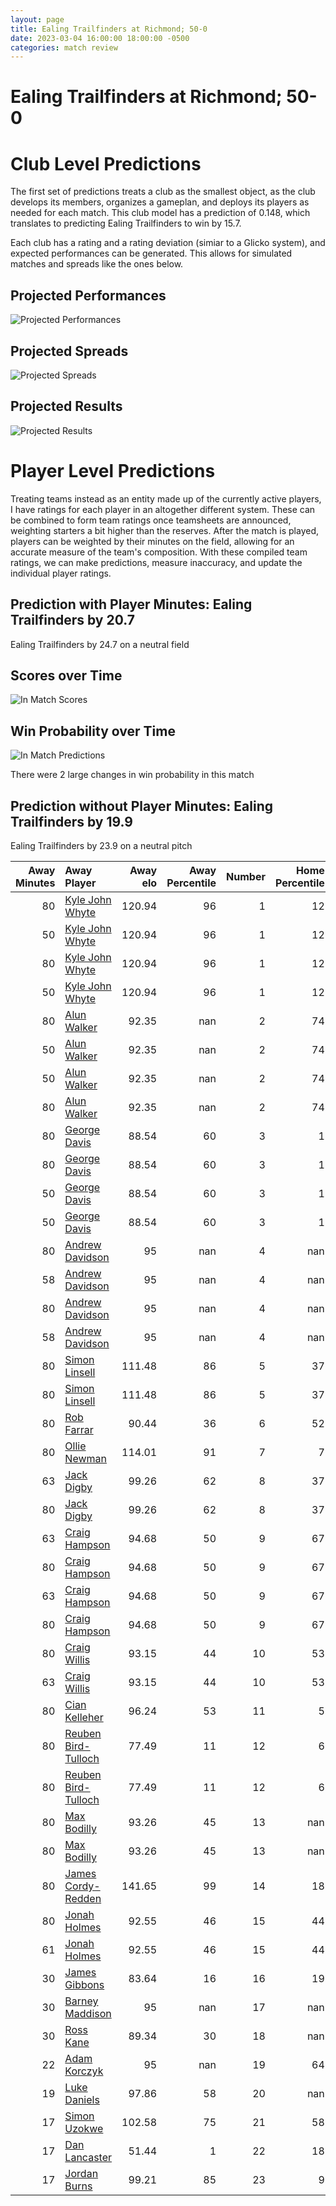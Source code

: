 ```yaml
---  
layout: page  
title: Ealing Trailfinders at Richmond; 50-0  
date: 2023-03-04 16:00:00 18:00:00 -0500  
categories: match review  
---
```

# Ealing Trailfinders at Richmond; 50-0

# Club Level Predictions


The first set of predictions treats a club as the smallest object, as the club develops its members, organizes a gameplan, and deploys its players as needed for each match. This club model has a prediction of 0.148, which translates to predicting Ealing Trailfinders to win by 15.7.

Each club has a rating and a rating deviation (simiar to a Glicko system), and expected performances can be generated. This allows for simulated matches and spreads like the ones below.
## Projected Performances


![Projected Performances](plots/performances_2023-03-04-Richmond-EalingTrailfinders.png)
## Projected Spreads


![Projected Spreads](plots/spreads_2023-03-04-Richmond-EalingTrailfinders.png)
## Projected Results


![Projected Results](plots/resultbar_2023-03-04-Richmond-EalingTrailfinders.png)
# Player Level Predictions


Treating teams instead as an entity made up of the currently active players, I have ratings for each player in an altogether different system. These can be combined to form team ratings once teamsheets are announced, weighting starters a bit higher than the reserves. After the match is played, players can be weighted by their minutes on the field, allowing for an accurate measure of the team's composition. With these compiled team ratings, we can make predictions, measure inaccuracy, and update the individual player ratings.
## Prediction with Player Minutes: Ealing Trailfinders by 20.7


Ealing Trailfinders by 24.7 on a neutral field
## Scores over Time


![In Match Scores](plots/recap_scores_2023-03-04-Richmond-EalingTrailfinders.png)
## Win Probability over Time


![In Match Predictions](plots/recap_prob_2023-03-04-Richmond-EalingTrailfinders.png)

There were 2 large changes in win probability in this match
## Prediction without Player Minutes: Ealing Trailfinders by 19.9


Ealing Trailfinders by 23.9 on a neutral pitch



|   Away Minutes | Away Player                                                           |   Away elo |   Away Percentile |   Number |   Home Percentile |   Home elo | Home Player                                                       |   Home Minutes |
|---------------:|:----------------------------------------------------------------------|-----------:|------------------:|---------:|------------------:|-----------:|:------------------------------------------------------------------|---------------:|
|             80 | [Kyle John Whyte](..//playerfiles//KyleJohnWhyte_cleaned.md)          |     120.94 |                96 |        1 |                12 |      80.72 | [Conor Maguire](..//playerfiles//ConorMaguire_cleaned.md)         |             80 |
|             50 | [Kyle John Whyte](..//playerfiles//KyleJohnWhyte_cleaned.md)          |     120.94 |                96 |        1 |                12 |      80.72 | [Conor Maguire](..//playerfiles//ConorMaguire_cleaned.md)         |             80 |
|             80 | [Kyle John Whyte](..//playerfiles//KyleJohnWhyte_cleaned.md)          |     120.94 |                96 |        1 |                12 |      80.72 | [Conor Maguire](..//playerfiles//ConorMaguire_cleaned.md)         |             50 |
|             50 | [Kyle John Whyte](..//playerfiles//KyleJohnWhyte_cleaned.md)          |     120.94 |                96 |        1 |                12 |      80.72 | [Conor Maguire](..//playerfiles//ConorMaguire_cleaned.md)         |             50 |
|             80 | [Alun Walker](..//playerfiles//AlunWalker_cleaned.md)                 |      92.35 |               nan |        2 |                74 |     105.05 | [Alexander Post](..//playerfiles//AlexanderPost_cleaned.md)       |             45 |
|             50 | [Alun Walker](..//playerfiles//AlunWalker_cleaned.md)                 |      92.35 |               nan |        2 |                74 |     105.05 | [Alexander Post](..//playerfiles//AlexanderPost_cleaned.md)       |             45 |
|             50 | [Alun Walker](..//playerfiles//AlunWalker_cleaned.md)                 |      92.35 |               nan |        2 |                74 |     105.05 | [Alexander Post](..//playerfiles//AlexanderPost_cleaned.md)       |             80 |
|             80 | [Alun Walker](..//playerfiles//AlunWalker_cleaned.md)                 |      92.35 |               nan |        2 |                74 |     105.05 | [Alexander Post](..//playerfiles//AlexanderPost_cleaned.md)       |             80 |
|             80 | [George Davis](..//playerfiles//GeorgeDavis_cleaned.md)               |      88.54 |                60 |        3 |                 1 |      56.27 | [Jimmy Litchfield](..//playerfiles//JimmyLitchfield_cleaned.md)   |             80 |
|             80 | [George Davis](..//playerfiles//GeorgeDavis_cleaned.md)               |      88.54 |                60 |        3 |                 1 |      56.27 | [Jimmy Litchfield](..//playerfiles//JimmyLitchfield_cleaned.md)   |             47 |
|             50 | [George Davis](..//playerfiles//GeorgeDavis_cleaned.md)               |      88.54 |                60 |        3 |                 1 |      56.27 | [Jimmy Litchfield](..//playerfiles//JimmyLitchfield_cleaned.md)   |             80 |
|             50 | [George Davis](..//playerfiles//GeorgeDavis_cleaned.md)               |      88.54 |                60 |        3 |                 1 |      56.27 | [Jimmy Litchfield](..//playerfiles//JimmyLitchfield_cleaned.md)   |             47 |
|             80 | [Andrew Davidson](..//playerfiles//AndrewDavidson_cleaned.md)         |      95    |               nan |        4 |               nan |      95    | [Tevita Cavubati](..//playerfiles//TevitaCavubati_cleaned.md)     |             80 |
|             58 | [Andrew Davidson](..//playerfiles//AndrewDavidson_cleaned.md)         |      95    |               nan |        4 |               nan |      95    | [Tevita Cavubati](..//playerfiles//TevitaCavubati_cleaned.md)     |             80 |
|             80 | [Andrew Davidson](..//playerfiles//AndrewDavidson_cleaned.md)         |      95    |               nan |        4 |               nan |      95    | [Tevita Cavubati](..//playerfiles//TevitaCavubati_cleaned.md)     |             45 |
|             58 | [Andrew Davidson](..//playerfiles//AndrewDavidson_cleaned.md)         |      95    |               nan |        4 |               nan |      95    | [Tevita Cavubati](..//playerfiles//TevitaCavubati_cleaned.md)     |             45 |
|             80 | [Simon Linsell](..//playerfiles//SimonLinsell_cleaned.md)             |     111.48 |                86 |        5 |                37 |      91.14 | [Jake Monson](..//playerfiles//JakeMonson_cleaned.md)             |             80 |
|             80 | [Simon Linsell](..//playerfiles//SimonLinsell_cleaned.md)             |     111.48 |                86 |        5 |                37 |      91.14 | [Jake Monson](..//playerfiles//JakeMonson_cleaned.md)             |             65 |
|             80 | [Rob Farrar](..//playerfiles//RobFarrar_cleaned.md)                   |      90.44 |                36 |        6 |                52 |      95.11 | [David Massey](..//playerfiles//DavidMassey_cleaned.md)           |             80 |
|             80 | [Ollie Newman](..//playerfiles//OllieNewman_cleaned.md)               |     114.01 |                91 |        7 |                 7 |      76.81 | [Ethan Benson](..//playerfiles//EthanBenson_cleaned.md)           |             80 |
|             63 | [Jack Digby](..//playerfiles//JackDigby_cleaned.md)                   |      99.26 |                62 |        8 |                37 |      91.26 | [Mark Bright](..//playerfiles//MarkBright_cleaned.md)             |             80 |
|             80 | [Jack Digby](..//playerfiles//JackDigby_cleaned.md)                   |      99.26 |                62 |        8 |                37 |      91.26 | [Mark Bright](..//playerfiles//MarkBright_cleaned.md)             |             80 |
|             63 | [Craig Hampson](..//playerfiles//CraigHampson_cleaned.md)             |      94.68 |                50 |        9 |                67 |     102.53 | [Jack Stafford](..//playerfiles//JackStafford_cleaned.md)         |             60 |
|             80 | [Craig Hampson](..//playerfiles//CraigHampson_cleaned.md)             |      94.68 |                50 |        9 |                67 |     102.53 | [Jack Stafford](..//playerfiles//JackStafford_cleaned.md)         |             60 |
|             63 | [Craig Hampson](..//playerfiles//CraigHampson_cleaned.md)             |      94.68 |                50 |        9 |                67 |     102.53 | [Jack Stafford](..//playerfiles//JackStafford_cleaned.md)         |             80 |
|             80 | [Craig Hampson](..//playerfiles//CraigHampson_cleaned.md)             |      94.68 |                50 |        9 |                67 |     102.53 | [Jack Stafford](..//playerfiles//JackStafford_cleaned.md)         |             80 |
|             80 | [Craig Willis](..//playerfiles//CraigWillis_cleaned.md)               |      93.15 |                44 |       10 |                53 |      96.84 | [Bill Johnston](..//playerfiles//BillJohnston_cleaned.md)         |             80 |
|             63 | [Craig Willis](..//playerfiles//CraigWillis_cleaned.md)               |      93.15 |                44 |       10 |                53 |      96.84 | [Bill Johnston](..//playerfiles//BillJohnston_cleaned.md)         |             80 |
|             80 | [Cian Kelleher](..//playerfiles//CianKelleher_cleaned.md)             |      96.24 |                53 |       11 |                 5 |      71.11 | [Jack Caddy](..//playerfiles//JackCaddy_cleaned.md)               |             80 |
|             80 | [Reuben Bird-Tulloch](..//playerfiles//ReubenBird-Tulloch_cleaned.md) |      77.49 |                11 |       12 |                 6 |      72.32 | [Paul Kiernan](..//playerfiles//PaulKiernan_cleaned.md)           |             66 |
|             80 | [Reuben Bird-Tulloch](..//playerfiles//ReubenBird-Tulloch_cleaned.md) |      77.49 |                11 |       12 |                 6 |      72.32 | [Paul Kiernan](..//playerfiles//PaulKiernan_cleaned.md)           |             80 |
|             80 | [Max Bodilly](..//playerfiles//MaxBodilly_cleaned.md)                 |      93.26 |                45 |       13 |               nan |      95    | [Jack Walsh](..//playerfiles//JackWalsh_cleaned.md)               |             80 |
|             80 | [Max Bodilly](..//playerfiles//MaxBodilly_cleaned.md)                 |      93.26 |                45 |       13 |               nan |      95    | [Jack Walsh](..//playerfiles//JackWalsh_cleaned.md)               |             54 |
|             80 | [James Cordy-Redden](..//playerfiles//JamesCordy-Redden_cleaned.md)   |     141.65 |                99 |       14 |                18 |      83.82 | [Alexander O'Meara](..//playerfiles//AlexanderO'Meara_cleaned.md) |             80 |
|             80 | [Jonah Holmes](..//playerfiles//JonahHolmes_cleaned.md)               |      92.55 |                46 |       15 |                44 |      92.05 | [Darren Atkins](..//playerfiles//DarrenAtkins_cleaned.md)         |             80 |
|             61 | [Jonah Holmes](..//playerfiles//JonahHolmes_cleaned.md)               |      92.55 |                46 |       15 |                44 |      92.05 | [Darren Atkins](..//playerfiles//DarrenAtkins_cleaned.md)         |             80 |
|             30 | [James Gibbons](..//playerfiles//JamesGibbons_cleaned.md)             |      83.64 |                16 |       16 |                19 |      85.01 | [Joseph Vajner](..//playerfiles//JosephVajner_cleaned.md)         |             35 |
|             30 | [Barney Maddison](..//playerfiles//BarneyMaddison_cleaned.md)         |      95    |               nan |       17 |               nan |      95    | [Lucas Brooke](..//playerfiles//LucasBrooke_cleaned.md)           |             35 |
|             30 | [Ross Kane](..//playerfiles//RossKane_cleaned.md)                     |      89.34 |                30 |       18 |               nan |      95    | [Archie Griffin](..//playerfiles//ArchieGriffin_cleaned.md)       |             33 |
|             22 | [Adam Korczyk](..//playerfiles//AdamKorczyk_cleaned.md)               |      95    |               nan |       19 |                64 |      92.55 | [Luke Spring](..//playerfiles//LukeSpring_cleaned.md)             |             30 |
|             19 | [Luke Daniels](..//playerfiles//LukeDaniels_cleaned.md)               |      97.86 |                58 |       20 |               nan |      95    | [Raz Patel](..//playerfiles//RazPatel_cleaned.md)                 |             26 |
|             17 | [Simon Uzokwe](..//playerfiles//SimonUzokwe_cleaned.md)               |     102.58 |                75 |       21 |                58 |      97.11 | [James Lennon](..//playerfiles//JamesLennon_cleaned.md)           |             20 |
|             17 | [Dan Lancaster](..//playerfiles//DanLancaster_cleaned.md)             |      51.44 |                 1 |       22 |                18 |      82.47 | [Henri Williams](..//playerfiles//HenriWilliams_cleaned.md)       |             15 |
|             17 | [Jordan Burns](..//playerfiles//JordanBurns_cleaned.md)               |      99.21 |                85 |       23 |                 9 |      75.83 | [Craig Duncan](..//playerfiles//CraigDuncan_cleaned.md)           |             14 |

